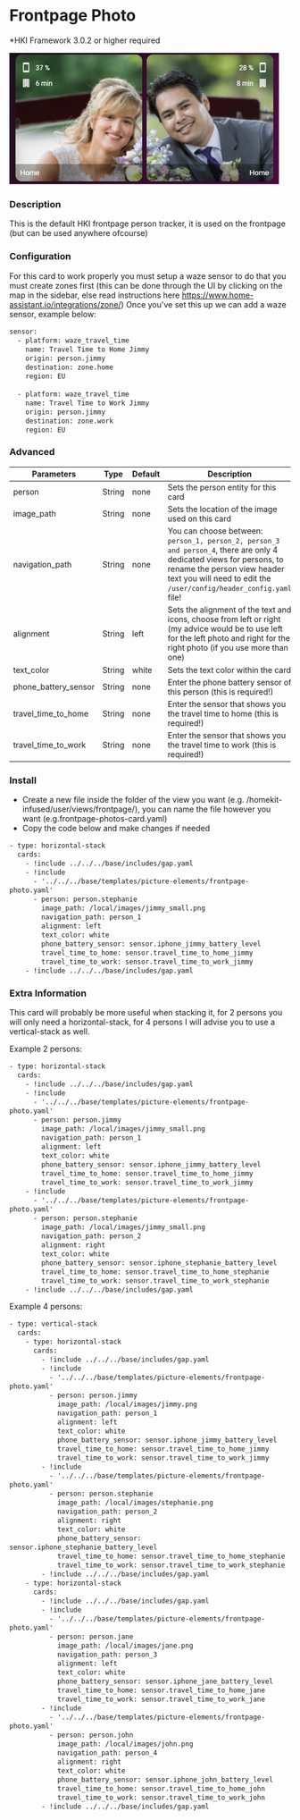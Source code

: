# Frontpage Photo
*HKI Framework 3.0.2 or higher required

![Homekit Infused](../images/frontpage-photo.png)

### Description
This is the default HKI frontpage person tracker, it is used on the frontpage (but can be used anywhere ofcourse)

### Configuration
For this card to work properly you must setup a waze sensor to do that you must create zones first (this can be done through the UI by clicking on the map in the sidebar, else read instructions here https://www.home-assistant.io/integrations/zone/)
Once you've set this up we can add a waze sensor, example below:
```
sensor:
  - platform: waze_travel_time
    name: Travel Time to Home Jimmy
    origin: person.jimmy
    destination: zone.home
    region: EU

  - platform: waze_travel_time
    name: Travel Time to Work Jimmy
    origin: person.jimmy
    destination: zone.work
    region: EU
```

### Advanced
| Parameters | Type | Default | Description |
|----------------------------------|-------------|----------------------------------|----------------------------------------------------------------------------------------------------------------------------------------------------------------------|
| person | String | none | Sets the person entity for this card |
| image_path | String | none | Sets the location of the image used on this card |
| navigation_path | String | none | You can choose between: `person_1, person_2, person_3 and person_4`, there are only 4 dedicated views for persons, to rename the person view header text you will need to edit the `/user/config/header_config.yaml` file! |
| alignment | String | left | Sets the alignment of the text and icons, choose from left or right (my advice would be to use left for the left photo and right for the right photo (if you use more than one) |
| text_color | String | white | Sets the text color within the card |
| phone_battery_sensor | String | none | Enter the phone battery sensor of this person (this is required!) |
| travel_time_to_home | String | none | Enter the sensor that shows you the travel time to home (this is required!) |
| travel_time_to_work | String | none | Enter the sensor that shows you the travel time to work (this is required!) |

### Install
- Create a new file inside the folder of the view you want (e.g. /homekit-infused/user/views/frontpage/), you can name the file however you want (e.g.frontpage-photos-card.yaml)
- Copy the code below and make changes if needed

```
- type: horizontal-stack
  cards:
    - !include ../../../base/includes/gap.yaml
    - !include
      - '../../../base/templates/picture-elements/frontpage-photo.yaml'
      - person: person.stephanie
        image_path: /local/images/jimmy_small.png
        navigation_path: person_1
        alignment: left
        text_color: white
        phone_battery_sensor: sensor.iphone_jimmy_battery_level
        travel_time_to_home: sensor.travel_time_to_home_jimmy
        travel_time_to_work: sensor.travel_time_to_work_jimmy
    - !include ../../../base/includes/gap.yaml
```

### Extra Information
This card will probably be more useful when stacking it, for 2 persons you will only need a horizontal-stack, for 4 persons I will advise you to use a vertical-stack as well.

Example 2 persons:
```
- type: horizontal-stack
  cards:
    - !include ../../../base/includes/gap.yaml
    - !include
      - '../../../base/templates/picture-elements/frontpage-photo.yaml'
      - person: person.jimmy
        image_path: /local/images/jimmy_small.png
        navigation_path: person_1
        alignment: left
        text_color: white
        phone_battery_sensor: sensor.iphone_jimmy_battery_level
        travel_time_to_home: sensor.travel_time_to_home_jimmy
        travel_time_to_work: sensor.travel_time_to_work_jimmy
    - !include
      - '../../../base/templates/picture-elements/frontpage-photo.yaml'
      - person: person.stephanie
        image_path: /local/images/jimmy_small.png
        navigation_path: person_2
        alignment: right
        text_color: white
        phone_battery_sensor: sensor.iphone_stephanie_battery_level
        travel_time_to_home: sensor.travel_time_to_home_stephanie
        travel_time_to_work: sensor.travel_time_to_work_stephanie
    - !include ../../../base/includes/gap.yaml
```

Example 4 persons:
```
- type: vertical-stack
  cards:
    - type: horizontal-stack
      cards:
        - !include ../../../base/includes/gap.yaml
        - !include
          - '../../../base/templates/picture-elements/frontpage-photo.yaml'
          - person: person.jimmy
            image_path: /local/images/jimmy.png
            navigation_path: person_1
            alignment: left
            text_color: white
            phone_battery_sensor: sensor.iphone_jimmy_battery_level
            travel_time_to_home: sensor.travel_time_to_home_jimmy
            travel_time_to_work: sensor.travel_time_to_work_jimmy
        - !include
          - '../../../base/templates/picture-elements/frontpage-photo.yaml'
          - person: person.stephanie
            image_path: /local/images/stephanie.png
            navigation_path: person_2
            alignment: right
            text_color: white
            phone_battery_sensor: sensor.iphone_stephanie_battery_level
            travel_time_to_home: sensor.travel_time_to_home_stephanie
            travel_time_to_work: sensor.travel_time_to_work_stephanie
        - !include ../../../base/includes/gap.yaml
    - type: horizontal-stack
      cards:
        - !include ../../../base/includes/gap.yaml
        - !include
          - '../../../base/templates/picture-elements/frontpage-photo.yaml'
          - person: person.jane
            image_path: /local/images/jane.png
            navigation_path: person_3
            alignment: left
            text_color: white
            phone_battery_sensor: sensor.iphone_jane_battery_level
            travel_time_to_home: sensor.travel_time_to_home_jane
            travel_time_to_work: sensor.travel_time_to_work_jane
        - !include
          - '../../../base/templates/picture-elements/frontpage-photo.yaml'
          - person: person.john
            image_path: /local/images/john.png
            navigation_path: person_4
            alignment: right
            text_color: white
            phone_battery_sensor: sensor.iphone_john_battery_level
            travel_time_to_home: sensor.travel_time_to_home_john
            travel_time_to_work: sensor.travel_time_to_work_john
        - !include ../../../base/includes/gap.yaml
```
